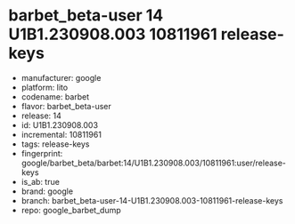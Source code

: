 # barbet_beta-user 14 U1B1.230908.003 10811961 release-keys
- manufacturer: google
- platform: lito
- codename: barbet
- flavor: barbet_beta-user
- release: 14
- id: U1B1.230908.003
- incremental: 10811961
- tags: release-keys
- fingerprint: google/barbet_beta/barbet:14/U1B1.230908.003/10811961:user/release-keys
- is_ab: true
- brand: google
- branch: barbet_beta-user-14-U1B1.230908.003-10811961-release-keys
- repo: google_barbet_dump
